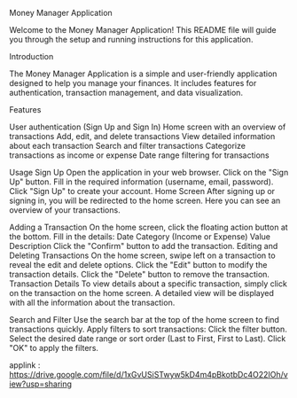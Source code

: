 Money Manager Application


Welcome to the Money Manager Application! This README file will guide you through the setup and running instructions for this application.


Introduction

The Money Manager Application is a simple and user-friendly application designed to help you manage your finances. It includes features for authentication, transaction management, and data visualization.

Features

User authentication (Sign Up and Sign In)
Home screen with an overview of transactions
Add, edit, and delete transactions
View detailed information about each transaction
Search and filter transactions
Categorize transactions as income or expense
Date range filtering for transactions


Usage
Sign Up
Open the application in your web browser.
Click on the "Sign Up" button.
Fill in the required information (username, email, password).
Click "Sign Up" to create your account.
Home Screen
After signing up or signing in, you will be redirected to the home screen. Here you can see an overview of your transactions.

Adding a Transaction
On the home screen, click the floating action button at the bottom.
Fill in the details:
Date
Category (Income or Expense)
Value
Description
Click the "Confirm" button to add the transaction.
Editing and Deleting Transactions
On the home screen, swipe left on a transaction to reveal the edit and delete options.
Click the "Edit" button to modify the transaction details.
Click the "Delete" button to remove the transaction.
Transaction Details
To view details about a specific transaction, simply click on the transaction on the home screen. A detailed view will be displayed with all the information about the transaction.

Search and Filter
Use the search bar at the top of the home screen to find transactions quickly.
Apply filters to sort transactions:
Click the filter button.
Select the desired date range or sort order (Last to First, First to Last).
Click "OK" to apply the filters.


applink : https://drive.google.com/file/d/1xGvUSiSTwyw5kD4m4pBkotbDc4O22IOh/view?usp=sharing

